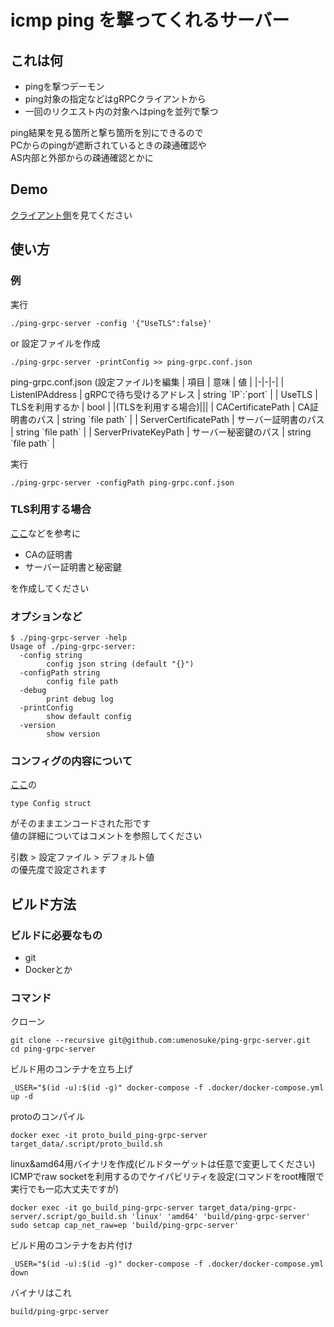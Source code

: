 # icmp ping を撃ってくれるサーバー

## これは何

- pingを撃つデーモン
- ping対象の指定などはgRPCクライアントから
- 一回のリクエスト内の対象へはpingを並列で撃つ

ping結果を見る箇所と撃ち箇所を別にできるので<br>
PCからのpingが遮断されているときの疎通確認や<br>
AS内部と外部からの疎通確認とかに

## Demo

[クライアント側](https://github.com/umenosuke/ping-grpc-client)を見てください

## 使い方

### 例

実行
```
./ping-grpc-server -config '{"UseTLS":false}'
```


or 設定ファイルを作成
```
./ping-grpc-server -printConfig >> ping-grpc.conf.json
```

ping-grpc.conf.json (設定ファイル)を編集
| 項目 | 意味 | 値 |
|-|-|-|
| ListenIPAddress | gRPCで待ち受けるアドレス | string \`IP\`:\`port\` |
| UseTLS | TLSを利用するか | bool |
|(TLSを利用する場合)|||
| CACertificatePath | CA証明書のパス | string \`file path\` |
| ServerCertificatePath | サーバー証明書のパス | string \`file path\` |
| ServerPrivateKeyPath | サーバー秘密鍵のパス | string \`file path\` |

実行
```
./ping-grpc-server -configPath ping-grpc.conf.json
```

### TLS利用する場合

[ここ](https://github.com/umenosuke/x509helper)などを参考に

- CAの証明書
- サーバー証明書と秘密鍵

を作成してください

### オプションなど

```
$ ./ping-grpc-server -help
Usage of ./ping-grpc-server:
  -config string
        config json string (default "{}")
  -configPath string
        config file path
  -debug
        print debug log
  -printConfig
        show default config
  -version
        show version
```

### コンフィグの内容について
[ここ](https://github.com/umenosuke/ping-grpc-server/blob/master/src/config.go)の
```
type Config struct
```
がそのままエンコードされた形です<br>
値の詳細についてはコメントを参照してください

引数 > 設定ファイル > デフォルト値<br>
の優先度で設定されます

## ビルド方法

### ビルドに必要なもの

- git
- Dockerとか

### コマンド

クローン
```
git clone --recursive git@github.com:umenosuke/ping-grpc-server.git
cd ping-grpc-server
```

ビルド用のコンテナを立ち上げ
```
_USER="$(id -u):$(id -g)" docker-compose -f .docker/docker-compose.yml up -d
```

protoのコンパイル
```
docker exec -it proto_build_ping-grpc-server target_data/.script/proto_build.sh
```

linux&amd64用バイナリを作成(ビルドターゲットは任意で変更してください)<br>
ICMPでraw socketを利用するのでケイパビリティを設定(コマンドをroot権限で実行でも一応大丈夫ですが)
```
docker exec -it go_build_ping-grpc-server target_data/ping-grpc-server/.script/go_build.sh 'linux' 'amd64' 'build/ping-grpc-server'
sudo setcap cap_net_raw=ep 'build/ping-grpc-server'
```

ビルド用のコンテナをお片付け
```
_USER="$(id -u):$(id -g)" docker-compose -f .docker/docker-compose.yml down
```

バイナリはこれ

```
build/ping-grpc-server
```
